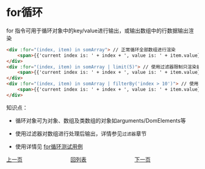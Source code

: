 # for循环

for 指令可用于循环对象中的key/value进行输出，或输出数组中的行数据输出渲染

````html
<div :for="(index, item) in somArray"> // 正常循环全部数组进行渲染
    <span>{{'current index is: ' + index + ', value is: ' + item.value}}</span> 
</div>
<div :for="(index, item) in somArray | limit(5)"> // 使用过滤器限制只渲染前5条
    <span>{{'current index is: ' + index + ', value is: ' + item.value}}</span> 
</div>
<div :for="(index, item) in somArray | filterBy('index > 10')"> // 使用过滤器限制只渲染index大于10的记录
    <span>{{'current index is: ' + index + ', value is: ' + item.value}}</span> 
</div>
````

知识点：

- 循环对象可为对象、数组及类数组的对象如arguments/DomElements等

- 使用过滤器对数组进行处理后输出，详情参见`过滤器`章节

- 使用详情见 [for循环测试用例](../dashboard/usecase/for.html)

<div style="display: flex">
  <div style="display: flex;flex:1;align-items: center;"><a href="https://gaiyinaizhi.github.io/walkvm/basic/expr" style="text-align: left;">上一页</a></div>
  <div style="display: flex;flex:1;align-items: center;"><a href="https://gaiyinaizhi.github.io/walkvm/index" style="text-align: center;">回列表</a></div>
  <div style="display: flex;flex:1;align-items: center;"><a href="https://gaiyinaizhi.github.io/walkvm/basic/filter" style="text-align: right;">下一页</a></div>
</div>